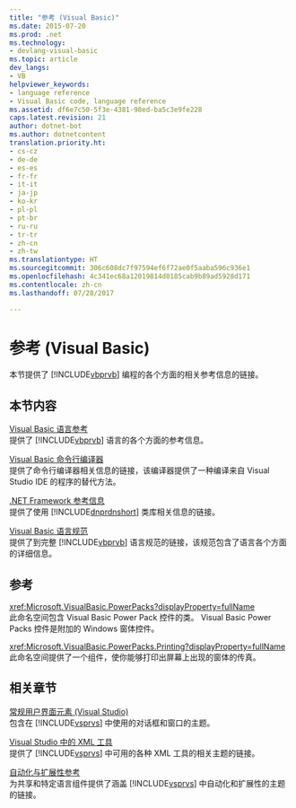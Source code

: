 ```yaml
---
title: "参考 (Visual Basic)"
ms.date: 2015-07-20
ms.prod: .net
ms.technology:
- devlang-visual-basic
ms.topic: article
dev_langs:
- VB
helpviewer_keywords:
- language reference
- Visual Basic code, language reference
ms.assetid: df6e7c50-5f3e-4381-98ed-ba5c3e9fe228
caps.latest.revision: 21
author: dotnet-bot
ms.author: dotnetcontent
translation.priority.ht:
- cs-cz
- de-de
- es-es
- fr-fr
- it-it
- ja-jp
- ko-kr
- pl-pl
- pt-br
- ru-ru
- tr-tr
- zh-cn
- zh-tw
ms.translationtype: HT
ms.sourcegitcommit: 306c608dc7f97594ef6f72ae0f5aaba596c936e1
ms.openlocfilehash: 4c341ec68a12019814d0185cab9b89ad5928d171
ms.contentlocale: zh-cn
ms.lasthandoff: 07/28/2017

---
```

# <a name="reference-visual-basic"></a>参考 (Visual Basic)
本节提供了 [!INCLUDE[vbprvb](~/includes/vbprvb-md.md)] 编程的各个方面的相关参考信息的链接。  
  
## <a name="in-this-section"></a>本节内容  
 [Visual Basic 语言参考](../../visual-basic/language-reference/index.md)  
 提供了 [!INCLUDE[vbprvb](~/includes/vbprvb-md.md)] 语言的各个方面的参考信息。  
  
 [Visual Basic 命令行编译器](../../visual-basic/reference/command-line-compiler/index.md)  
 提供了命令行编译器相关信息的链接，该编译器提供了一种编译来自 Visual Studio IDE 的程序的替代方法。  
  
 [.NET Framework 参考信息](../../visual-basic/reference/net-framework-reference-information.md)  
 提供了使用 [!INCLUDE[dnprdnshort](~/includes/dnprdnshort-md.md)] 类库相关信息的链接。  
  
 [Visual Basic 语言规范](../../visual-basic/reference/language-specification/index.md)  
 提供了到完整 [!INCLUDE[vbprvb](~/includes/vbprvb-md.md)] 语言规范的链接，该规范包含了语言各个方面的详细信息。  
  
## <a name="reference"></a>参考  
 <xref:Microsoft.VisualBasic.PowerPacks?displayProperty=fullName>  
 此命名空间包含 Visual Basic Power Pack 控件的类。 Visual Basic Power Packs 控件是附加的 Windows 窗体控件。  
  
 <xref:Microsoft.VisualBasic.PowerPacks.Printing?displayProperty=fullName>  
 此命名空间提供了一个组件，使你能够打印出屏幕上出现的窗体的传真。  
  
## <a name="related-sections"></a>相关章节  
 [常规用户界面元素 (Visual Studio)](/visualstudio/ide/reference/general-user-interface-elements-visual-studio)  
 包含在 [!INCLUDE[vsprvs](~/includes/vsprvs-md.md)] 中使用的对话框和窗口的主题。  
  
 [Visual Studio 中的 XML 工具](/visualstudio/xml-tools/xml-tools-in-visual-studio)  
 提供了 [!INCLUDE[vsprvs](~/includes/vsprvs-md.md)] 中可用的各种 XML 工具的相关主题的链接。  
  
 [自动化与扩展性参考](http://msdn.microsoft.com/library/93112562-db21-4188-9383-ed19ad79bddf)  
 为共享和特定语言组件提供了涵盖 [!INCLUDE[vsprvs](~/includes/vsprvs-md.md)] 中自动化和扩展性的主题的链接。

